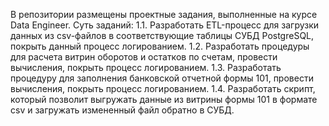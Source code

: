 В репозитории размещены проектные задания, выполненные на курсе Data Engineer.
Суть заданий:
  1.1. Разработать ETL-процесс для загрузки данных из csv-файлов в соответствующие таблицы СУБД PostgreSQL, покрыть данный процесс логированием.
  1.2. Разработать процедуры для расчета витрин оборотов и остатков по счетам, провести вычисления, покрыть процесс логированием.
  1.3. Разработать процедуру для заполнения банковской отчетной формы 101, провести вычисления, покрыть процесс логированием.
  1.4. Разработать скрипт, который позволит выгружать данные из витрины формы 101 в формате csv и загружать измененный файл обратно в СУБД.
